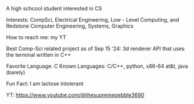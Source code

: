 A high schcool student interested in CS

Interests: CompSci, Electrical Engineering, Low - Level Computing, and Redstone Computer Engineering, Systems, Graphics

How to reach me: my YT

Best Comp-Sci related project as of Sep 15 '24: 3d renderer API that uses the terminal written in C++

Favorite Language: C
Known Languages: C/C++, python, x86-64 at&t, java (barely)

Fun Fact: I am lactose intolerant

YT: https://www.youtube.com/@thesupremepebble3690

<!---
thewhynow/thewhynow is a ✨ special ✨ repository because its `README.md` (this file) appears on your GitHub profile.
You can click the Preview link to take a look at your changes.
--->

